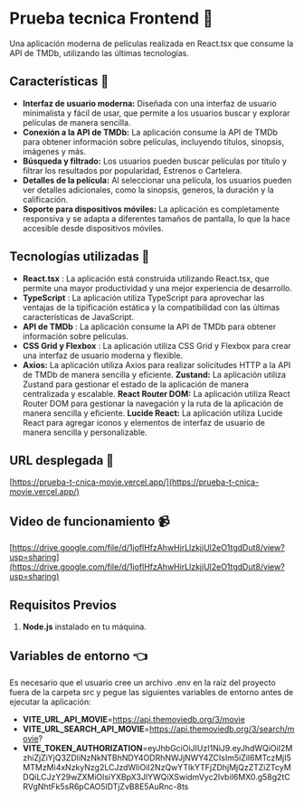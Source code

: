 # Prueba tecnica Frontend 🎨

Una aplicación moderna de películas realizada en React.tsx que consume la API de TMDb, utilizando las últimas tecnologías.

## Características 🛞

- **Interfaz de usuario moderna:** Diseñada con una interfaz de usuario minimalista y fácil de usar, que permite a los usuarios buscar y explorar películas de manera sencilla.
- **Conexión a la API de TMDb:** La aplicación consume la API de TMDb para obtener información sobre películas, incluyendo títulos, sinopsis, imágenes y más.
- **Búsqueda y filtrado:** Los usuarios pueden buscar películas por título y filtrar los resultados por popularidad, Estrenos o Cartelera.
- **Detalles de la película:** Al seleccionar una película, los usuarios pueden ver detalles adicionales, como la sinopsis, generos, la duración y la calificación.
- **Soporte para dispositivos móviles:** La aplicación es completamente responsiva y se adapta a diferentes tamaños de pantalla, lo que la hace accesible desde dispositivos móviles.

## Tecnologías utilizadas 🧩

- **React.tsx** : La aplicación está construida utilizando React.tsx, que permite una mayor productividad y una mejor experiencia de desarrollo.
- **TypeScript** : La aplicación utiliza TypeScript para aprovechar las ventajas de la tipificación estática y la compatibilidad con las últimas características de JavaScript.
- **API de TMDb** : La aplicación consume la API de TMDb para obtener información sobre películas.
- **CSS Grid y Flexbox** : La aplicación utiliza CSS Grid y Flexbox para crear una interfaz de usuario moderna y flexible.
- **Axios:** La aplicación utiliza Axios para realizar solicitudes HTTP a la API de TMDb de manera sencilla y eficiente.
**Zustand:** La aplicación utiliza Zustand para gestionar el estado de la aplicación de manera centralizada y escalable.
**React Router DOM:** La aplicación utiliza React Router DOM para gestionar la navegación y la ruta de la aplicación de manera sencilla y eficiente.
**Lucide React:** La aplicación utiliza Lucide React para agregar iconos y elementos de interfaz de usuario de manera sencilla y personalizable.

## URL desplegada 🚀

[https://prueba-t-cnica-movie.vercel.app/](https://prueba-t-cnica-movie.vercel.app/)

## Video de funcionamiento 📹

[https://drive.google.com/file/d/1joflHfzAhwHirLlzkjjUl2eO1tgdDut8/view?usp=sharing](https://drive.google.com/file/d/1joflHfzAhwHirLlzkjjUl2eO1tgdDut8/view?usp=sharing)

## Requisitos Previos

1. **Node.js** instalado en tu máquina.

## Variables de entorno 👈

Es necesario que el usuario cree un archivo .env en la raíz del proyecto fuera de la carpeta src y pegue las siguientes variables de entorno antes de ejecutar la aplicación:

- **VITE_URL_API_MOVIE**=https://api.themoviedb.org/3/movie
- **VITE_URL_SEARCH_API_MOVIE**=https://api.themoviedb.org/3/search/movie?
- **VITE_TOKEN_AUTHORIZATION**=eyJhbGciOiJIUzI1NiJ9.eyJhdWQiOiI2MzhiZjZiYjQ3ZDliNzNkNTBhNDY4ODRhNWJjNWY4ZCIsIm5iZiI6MTczMjI5MTMzMi4xNzkyNzg2LCJzdWIiOiI2NzQwYTlkYTFjZDhjMjQzZTZiZTcyMDQiLCJzY29wZXMiOlsiYXBpX3JlYWQiXSwidmVyc2lvbiI6MX0.g58g2tCRVgNhtFk5sR6pCAO5lDTjZvB8E5AuRnc-8ts
